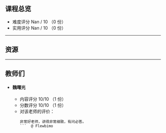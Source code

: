 ## 课程总览  
- 难度评分 Nan / 10 （0 份）  
- 实用评分 Nan / 10 （0 份）  

---

## 资源  

---

## 教师们  
- #### 魏曙光  
    - 内容评分 10/10 （1 份）  
    - 分数评分 10/10 （1 份）  
    - 对该老师的评价：  
        ```
        非常好老师，讲得非常细致，有问必答。
        ```  @ Flewbimo  